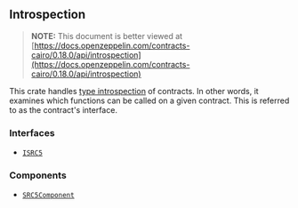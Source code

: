 ## Introspection

> **NOTE:** This document is better viewed at [https://docs.openzeppelin.com/contracts-cairo/0.18.0/api/introspection](https://docs.openzeppelin.com/contracts-cairo/0.18.0/api/introspection)

This crate handles [type introspection](https://en.wikipedia.org/wiki/Type_introspection) of contracts. In other words, it examines which functions can be called on a given contract. This is referred to as the contract's interface.

### Interfaces

- [`ISRC5`](https://docs.openzeppelin.com/contracts-cairo/0.18.0/api/introspection#ISRC5)

### Components

- [`SRC5Component`](https://docs.openzeppelin.com/contracts-cairo/0.18.0/api/introspection#SRC5Component)
